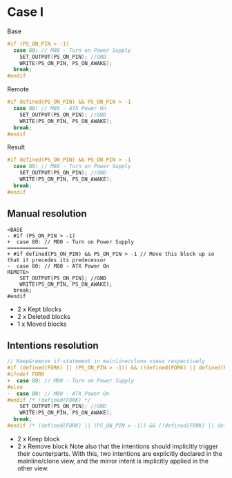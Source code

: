 # Case I
Base
```cpp
#if (PS_ON_PIN > -1)
  case 80: // M80 - Turn on Power Supply
    SET_OUTPUT(PS_ON_PIN); //GND
    WRITE(PS_ON_PIN, PS_ON_AWAKE);
  break;
#endif
```
Remote
```cpp
#if defined(PS_ON_PIN) && PS_ON_PIN > -1
  case 80: // M80 - ATX Power On
    SET_OUTPUT(PS_ON_PIN); //GND
    WRITE(PS_ON_PIN, PS_ON_AWAKE);
  break;
#endif
```
Result
```cpp
#if defined(PS_ON_PIN) && PS_ON_PIN > -1
  case 80: // M80 - Turn on Power Supply
    SET_OUTPUT(PS_ON_PIN); //GND
    WRITE(PS_ON_PIN, PS_ON_AWAKE);
  break;
#endif
```
## Manual resolution
```
<BASE
- #if (PS_ON_PIN > -1)
+  case 80: // M80 - Turn on Power Supply
=============
+ #if defined(PS_ON_PIN) && PS_ON_PIN > -1 // Move this block up so that it precedes its predecessor
-  case 80: // M80 - ATX Power On
REMOTE>
    SET_OUTPUT(PS_ON_PIN); //GND
    WRITE(PS_ON_PIN, PS_ON_AWAKE);
  break;
#endif
```

* 2 x Kept blocks
* 2 x Deleted blocks
* 1 x Moved blocks

## Intentions resolution
```cpp
// Keep&remove if-statement in mainline/clone views respectively
#if (defined(FORK) || (PS_ON_PIN > -1)) && (!defined(FORK) || defined(PS_ON_PIN) && PS_ON_PIN > -1)
#ifndef FORK
+  case 80: // M80 - Turn on Power Supply
#else
-  case 80: // M80 - ATX Power On
#endif /* !defined(FORK) */
    SET_OUTPUT(PS_ON_PIN); //GND
    WRITE(PS_ON_PIN, PS_ON_AWAKE);
  break;
#endif /* (defined(FORK) || (PS_ON_PIN > -1)) && (!defined(FORK) || defined(PS_ON_PIN) && PS_ON_PIN > -1) */
```

* 2 x Keep block
* 2 x Remove block
Note also that the intentions should implicitly trigger their counterparts. With this, two intentions are explicitly declared in the mainline/clone view, and the mirror intent is implicitly applied in the other view.
